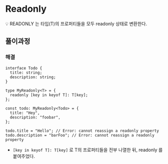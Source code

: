 # Readonly<T>

<aside>
💡 READONLY<T> 는 타입(T)의 프로퍼티들을 모두 readonly 상태로 변환한다.

</aside>

[](https://github.com/type-challenges/type-challenges/blob/main/questions/00007-easy-readonly/README.md)

## 풀이과정

### 해결

```tsx
interface Todo {
  title: string;
  description: string;
}

type MyReadonly<T> = {
  readonly [key in keyof T]: T[key];
};

const todo: MyReadonly<Todo> = {
  title: "Hey",
  description: "foobar",
};

todo.title = "Hello"; // Error: cannot reassign a readonly property
todo.description = "barFoo"; // Error: cannot reassign a readonly property
```

- `[key in keyof T]: T[key]` 로 T의 프로퍼티들을 전부 나열한 뒤, readonly 를 붙여주었다.